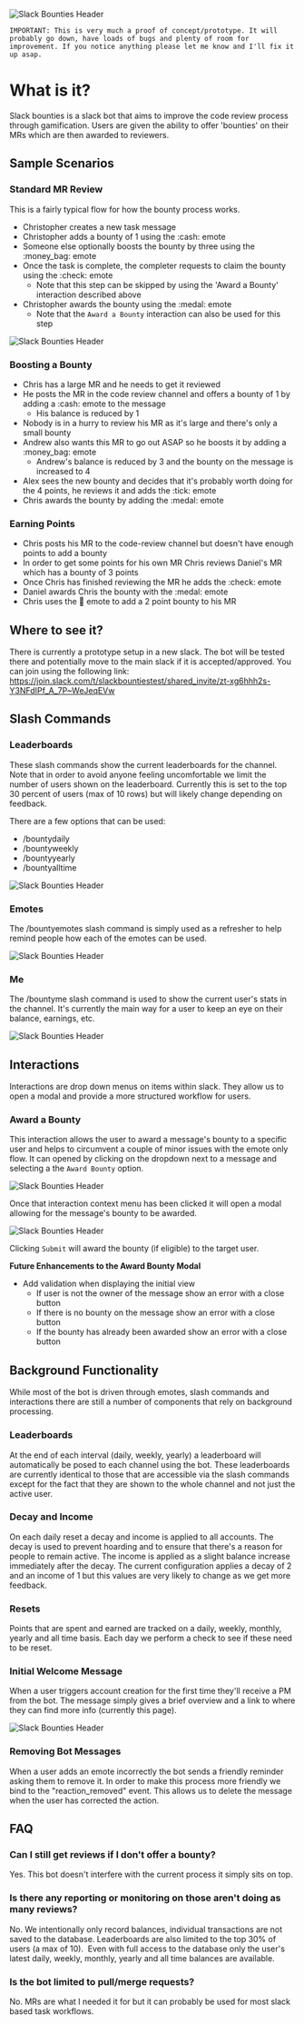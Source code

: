 ![Slack Bounties Header](docs/slack_bounties_header.png)
```
IMPORTANT: This is very much a proof of concept/prototype. It will probably go down, have loads of bugs and plenty of room for improvement. If you notice anything please let me know and I'll fix it up asap.
```


# What is it?
Slack bounties is a slack bot that aims to improve the code review process through gamification. Users are given the ability to offer 'bounties' on their MRs which are then awarded to reviewers. 

## Sample Scenarios
### Standard MR Review
This is a fairly typical flow for how the bounty process works.
- Christopher creates a new task message
- Christopher adds a bounty of 1 using the :cash: emote
- Someone else optionally  boosts the bounty by three using the :money_bag: emote
- Once the task is complete, the completer requests to claim the bounty using the :check: emote
  - Note that this step can be skipped by using the 'Award a Bounty' interaction described above
- Christopher awards the bounty using the :medal: emote
  - Note that the `Award a Bounty` interaction can also be used for this step

![Slack Bounties Header](docs/standard_flow_diagram.png)

### Boosting a Bounty
- Chris has a large MR and he needs to get it reviewed
- He posts the MR in the code review channel and offers a bounty of 1 by adding a :cash: emote to the message
  - His balance is reduced by 1
- Nobody is in a hurry to review his MR as it's large and there's only a small bounty
- Andrew also wants this MR to go out ASAP so he boosts it by adding a :money_bag: emote
  - Andrew's balance is reduced by 3 and the bounty on the message is increased to 4
- Alex sees the new bounty and decides that it's probably worth doing for the 4 points, he reviews it and adds the :tick: emote
- Chris awards the bounty by adding the :medal: emote
### Earning Points
- Chris posts his MR to the code-review channel but doesn't have enough points to add a bounty
- In order to get some points for his own MR Chris reviews Daniel's MR which has a bounty of 3 points
- Once Chris has finished reviewing the MR he adds the :check: emote
- Daniel awards Chris the bounty with the :medal: emote
- Chris uses the :money_with_wings: emote to add a 2 point bounty to his MR

## Where to see it?
There is currently a prototype setup in a new slack. The bot will be tested there and potentially move to the main slack if it is accepted/approved. You can join using the following link: https://join.slack.com/t/slackbountiestest/shared_invite/zt-xg6hhh2s-Y3NFdIPf_A_7P~WeJeqEVw

## Slash Commands
### Leaderboards
These slash commands show the current leaderboards for the channel. Note that in order to avoid anyone feeling uncomfortable we limit the number of users shown on the leaderboard. Currently this is set to the top 30 percent of users (max of 10 rows) but will likely change depending on feedback.

There are a few options that can be used:

- /bountydaily
- /bountyweekly
- /bountyyearly
- /bountyalltime

![Slack Bounties Header](docs/daily_leaderboard.png)

### Emotes
The /bountyemotes slash command is simply used as a refresher to help remind people how each of the emotes can be used.

![Slack Bounties Header](docs/emotes_slash_command.png)

### Me
The /bountyme slash command is used to show the current user's stats in the channel. It's currently the main way for a user to keep an eye on their balance, earnings, etc.

![Slack Bounties Header](docs/bounty_me_slash_command.png)


## Interactions
Interactions are drop down menus on items within slack. They allow us to open a modal and provide a more structured workflow for users.

### Award a Bounty
This interaction allows the user to award a message's bounty to a specific user and helps to circumvent a couple of minor issues with the emote only flow. It can opened by clicking on the dropdown next to a message and selecting a the `Award Bounty` option. 

![Slack Bounties Header](docs/award_a_bounty_interaction_1.png)

Once that interaction context menu has been clicked it will open a modal allowing for the message's bounty to be awarded.

![Slack Bounties Header](docs/award_a_bounty_interaction_2.png)

Clicking `Submit` will award the bounty (if eligible) to the target user.

**Future Enhancements to the Award Bounty Modal**  
- Add validation when displaying the initial view
  - If user is not the owner of the message show an error with a close button
  - If there is no bounty on the message show an error with a close button 
  - If the bounty has already been awarded show an error with a close button

## Background Functionality
While most of the bot is driven through emotes, slash commands and interactions there are still a number of components that rely on background processing.

### Leaderboards
At the end of each interval (daily, weekly, yearly) a leaderboard will automatically be posed to each channel using the bot. These leaderboards are currently identical to those that are accessible via the slash commands except for the fact that they are shown to the whole channel and not just the active user.

### Decay and Income
On each daily reset a decay and income is applied to all accounts. The decay is used to prevent hoarding and to ensure that there's a reason for people to remain active. The income is applied as a slight balance increase immediately after the decay. The current configuration applies a decay of 2 and an income of 1 but this values are very likely to change as we get more feedback.

### Resets
Points that are spent and earned are tracked on a daily, weekly, monthly, yearly and all time basis. Each day we perform a check to see if these need to be reset.

### Initial Welcome Message
When a user triggers account creation for the first time they'll receive a PM from the bot. The message simply gives a brief overview and a link to where they can find more info (currently this page).

![Slack Bounties Header](docs/initial_welcome_message.png)

### Removing Bot Messages
When a user adds an emote incorrectly the bot sends a friendly reminder asking them to remove it. In order to make this process more friendly we bind to the "reaction_removed" event. This allows us to delete the message when the user has corrected the action.

## FAQ
### Can I still get reviews if I don't offer a bounty?
Yes. This bot doesn't interfere with the current process it simply sits on top.

### Is there any reporting or monitoring on those aren't doing as many reviews?
No. We intentionally only record balances, individual transactions are not saved to the database. Leaderboards are also limited to the top 30% of users (a max of 10).  Even with full access to the database only the user's latest daily, weekly, monthly, yearly and all time balances are available. 

### Is the bot limited to pull/merge requests?
No. MRs are what I needed it for but it can probably be used for most slack based task workflows.
